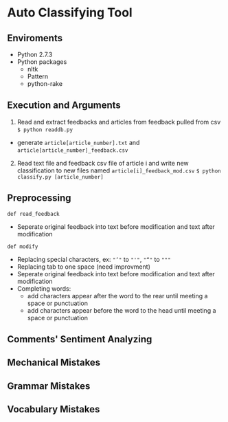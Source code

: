 # Auto Classifying Tool

## Enviroments
* Python 2.7.3
* Python packages
	* nltk
	* Pattern
	* python-rake 

## Execution and Arguments
1. Read and extract feedbacks and articles from feedback pulled from csv
`$ python readdb.py`
 - generate `article[article_number].txt` and `article[article_number]_feedback.csv`
2. Read text file and feedback csv file of article i and write new classification to new files named `article[i]_feedback_mod.csv`
`$ python classify.py [article_number]`

## Preprocessing
`def read_feedback`

* Seperate original feedback into text before modification and text after modification

`def modify`

* Replacing special characters, ex: `"’"` to `"'"`, `"“"` to `"""`
* Replacing tab to one space (need improvment)
* Seperate original feedback into text before modification and text after modification
* Completing words:
	* add characters appear after the word to the rear until meeting a space or punctuation
	* add characters appear before the word to the head until meeting a space or punctuation

## Comments' Sentiment Analyzing

## Mechanical Mistakes
## Grammar Mistakes
## Vocabulary Mistakes